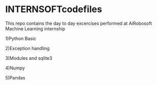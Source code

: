 # INTERNSOFTcodefiles

This repo contains the day to day excercises performed at AiRobosoft Machine Learning internship

1)Python Basic

2)Exception handling

3)Modules and sqlite3

4)Numpy

5)Pandas
